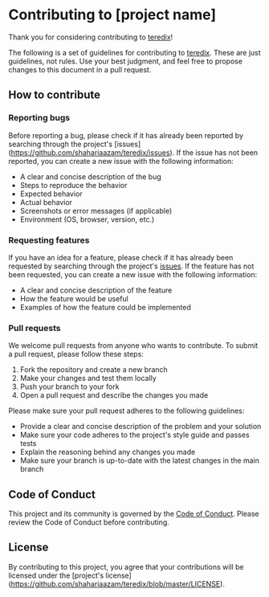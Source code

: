 Contributing to [project name]
==============================

Thank you for considering contributing to [teredix](https://github.com/shahariaazam/teredix)!

The following is a set of guidelines for contributing to [teredix](https://github.com/shahariaazam/teredix). These are just guidelines, not rules. Use your best judgment, and feel free to propose changes to this document in a pull request.

How to contribute
-----------------

### Reporting bugs

Before reporting a bug, please check if it has already been reported by searching through the project's [issues]
(https://github.com/shahariaazam/teredix/issues). If the issue has not been reported, you can create a new 
issue with the following information:

-   A clear and concise description of the bug
-   Steps to reproduce the behavior
-   Expected behavior
-   Actual behavior
-   Screenshots or error messages (if applicable)
-   Environment (OS, browser, version, etc.)

### Requesting features

If you have an idea for a feature, please check if it has already been requested by searching through the project's 
[issues](https://github.com/shahariaazam/teredix/issues). If the feature has not been requested, you can 
create a new issue with the following information:

-   A clear and concise description of the feature
-   How the feature would be useful
-   Examples of how the feature could be implemented

### Pull requests

We welcome pull requests from anyone who wants to contribute. To submit a pull request, please follow these steps:

1.  Fork the repository and create a new branch
2.  Make your changes and test them locally
3.  Push your branch to your fork
4.  Open a pull request and describe the changes you made

Please make sure your pull request adheres to the following guidelines:

-   Provide a clear and concise description of the problem and your solution
-   Make sure your code adheres to the project's style guide and passes tests
-   Explain the reasoning behind any changes you made
-   Make sure your branch is up-to-date with the latest changes in the main branch

Code of Conduct
---------------

This project and its community is governed by the [Code of Conduct](https://github.com/shahariaazam/teredix/blob/master/CODE_OF_CONDUCT.md). Please review the Code of Conduct before contributing.

License
-------

By contributing to this project, you agree that your contributions will be licensed under the [project's license]
(https://github.com/shahariaazam/teredix/blob/master/LICENSE).